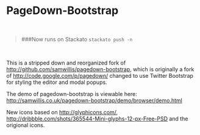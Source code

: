 PageDown-Bootstrap
==================
  
&nbsp;
> ###Now runs on Stackato
``` stackato push -n ```

&nbsp;

This is a stripped down and reorganized fork of http://github.com/samwillis/pagedown-bootstrap, which is originally a fork of http://code.google.com/p/pagedown/ changed to use Twitter Bootstrap for styling the editor and modal popups.

The demo of pagedown-bootstrap is viewable here: http://samwillis.co.uk/pagedown-bootstrap/demo/browser/demo.html

New icons based on http://glyphicons.com/, http://dribbble.com/shots/365544-Mini-glyphs-12-px-Free-PSD and the origional icons.

